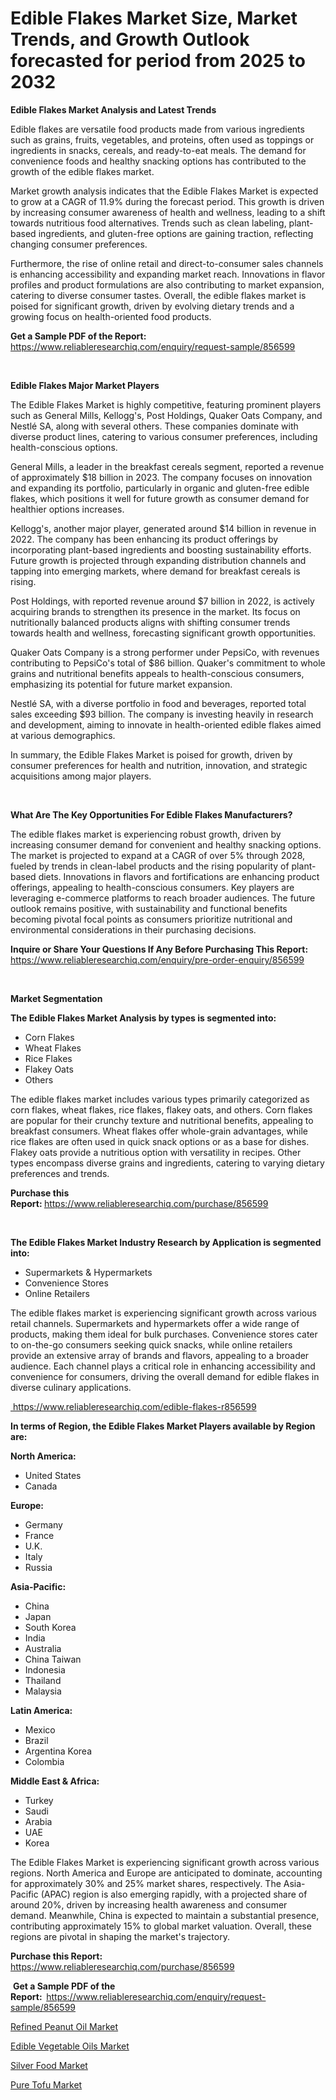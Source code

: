 <p><h1>Edible Flakes Market Size, Market Trends, and Growth Outlook forecasted for period from 2025 to 2032</h1></p><p><strong>Edible Flakes Market Analysis and Latest Trends</strong></p>
<p><p>Edible flakes are versatile food products made from various ingredients such as grains, fruits, vegetables, and proteins, often used as toppings or ingredients in snacks, cereals, and ready-to-eat meals. The demand for convenience foods and healthy snacking options has contributed to the growth of the edible flakes market. </p><p>Market growth analysis indicates that the Edible Flakes Market is expected to grow at a CAGR of 11.9% during the forecast period. This growth is driven by increasing consumer awareness of health and wellness, leading to a shift towards nutritious food alternatives. Trends such as clean labeling, plant-based ingredients, and gluten-free options are gaining traction, reflecting changing consumer preferences. </p><p>Furthermore, the rise of online retail and direct-to-consumer sales channels is enhancing accessibility and expanding market reach. Innovations in flavor profiles and product formulations are also contributing to market expansion, catering to diverse consumer tastes. Overall, the edible flakes market is poised for significant growth, driven by evolving dietary trends and a growing focus on health-oriented food products.</p></p>
<p><strong>Get a Sample PDF of the Report:&nbsp;</strong> <a href="https://www.reliableresearchiq.com/enquiry/request-sample/856599?utm_campaign=1159&utm_medium=2&utm_source=Github&utm_content=ia&utm_term=14022025&utm_id=edible-flakes">https://www.reliableresearchiq.com/enquiry/request-sample/856599</a></p>
<p>&nbsp;</p>
<p><strong>Edible Flakes Major Market Players</strong></p>
<p><p>The Edible Flakes Market is highly competitive, featuring prominent players such as General Mills, Kellogg's, Post Holdings, Quaker Oats Company, and Nestlé SA, along with several others. These companies dominate with diverse product lines, catering to various consumer preferences, including health-conscious options.</p><p>General Mills, a leader in the breakfast cereals segment, reported a revenue of approximately $18 billion in 2023. The company focuses on innovation and expanding its portfolio, particularly in organic and gluten-free edible flakes, which positions it well for future growth as consumer demand for healthier options increases.</p><p>Kellogg's, another major player, generated around $14 billion in revenue in 2022. The company has been enhancing its product offerings by incorporating plant-based ingredients and boosting sustainability efforts. Future growth is projected through expanding distribution channels and tapping into emerging markets, where demand for breakfast cereals is rising.</p><p>Post Holdings, with reported revenue around $7 billion in 2022, is actively acquiring brands to strengthen its presence in the market. Its focus on nutritionally balanced products aligns with shifting consumer trends towards health and wellness, forecasting significant growth opportunities.</p><p>Quaker Oats Company is a strong performer under PepsiCo, with revenues contributing to PepsiCo's total of $86 billion. Quaker's commitment to whole grains and nutritional benefits appeals to health-conscious consumers, emphasizing its potential for future market expansion.</p><p>Nestlé SA, with a diverse portfolio in food and beverages, reported total sales exceeding $93 billion. The company is investing heavily in research and development, aiming to innovate in health-oriented edible flakes aimed at various demographics.</p><p>In summary, the Edible Flakes Market is poised for growth, driven by consumer preferences for health and nutrition, innovation, and strategic acquisitions among major players.</p></p>
<p>&nbsp;</p>
<p><strong>What Are The Key Opportunities For Edible Flakes Manufacturers?</strong></p>
<p><p>The edible flakes market is experiencing robust growth, driven by increasing consumer demand for convenient and healthy snacking options. The market is projected to expand at a CAGR of over 5% through 2028, fueled by trends in clean-label products and the rising popularity of plant-based diets. Innovations in flavors and fortifications are enhancing product offerings, appealing to health-conscious consumers. Key players are leveraging e-commerce platforms to reach broader audiences. The future outlook remains positive, with sustainability and functional benefits becoming pivotal focal points as consumers prioritize nutritional and environmental considerations in their purchasing decisions.</p></p>
<p><strong>Inquire or Share Your Questions If Any Before Purchasing This Report:</strong> <a href="https://www.reliableresearchiq.com/enquiry/pre-order-enquiry/856599?utm_campaign=1159&utm_medium=2&utm_source=Github&utm_content=ia&utm_term=14022025&utm_id=edible-flakes">https://www.reliableresearchiq.com/enquiry/pre-order-enquiry/856599</a></p>
<p>&nbsp;</p>
<p><strong>Market Segmentation</strong></p>
<p><strong>The Edible Flakes Market Analysis by types is segmented into:</strong></p>
<p><ul><li>Corn Flakes</li><li>Wheat Flakes</li><li>Rice Flakes</li><li>Flakey Oats</li><li>Others</li></ul></p>
<p><p>The edible flakes market includes various types primarily categorized as corn flakes, wheat flakes, rice flakes, flakey oats, and others. Corn flakes are popular for their crunchy texture and nutritional benefits, appealing to breakfast consumers. Wheat flakes offer whole-grain advantages, while rice flakes are often used in quick snack options or as a base for dishes. Flakey oats provide a nutritious option with versatility in recipes. Other types encompass diverse grains and ingredients, catering to varying dietary preferences and trends.</p></p>
<p><strong>Purchase this Report:&nbsp;</strong><a href="https://www.reliableresearchiq.com/purchase/856599?utm_campaign=1159&utm_medium=2&utm_source=Github&utm_content=ia&utm_term=14022025&utm_id=edible-flakes">https://www.reliableresearchiq.com/purchase/856599</a></p>
<p>&nbsp;</p>
<p><strong>The Edible Flakes Market Industry Research by Application is segmented into:</strong></p>
<p><ul><li>Supermarkets & Hypermarkets</li><li>Convenience Stores</li><li>Online Retailers</li></ul></p>
<p><p>The edible flakes market is experiencing significant growth across various retail channels. Supermarkets and hypermarkets offer a wide range of products, making them ideal for bulk purchases. Convenience stores cater to on-the-go consumers seeking quick snacks, while online retailers provide an extensive array of brands and flavors, appealing to a broader audience. Each channel plays a critical role in enhancing accessibility and convenience for consumers, driving the overall demand for edible flakes in diverse culinary applications.</p></p>
<p><a href="https://www.reliableresearchiq.com/edible-flakes-r856599?utm_campaign=1159&utm_medium=2&utm_source=Github&utm_content=ia&utm_term=14022025&utm_id=edible-flakes">&nbsp;https://www.reliableresearchiq.com/edible-flakes-r856599</a></p>
<p><strong>In terms of Region, the Edible Flakes Market Players available by Region are:</strong></p>
<p>
    <p> <strong> North America: </strong>
        <ul>
            <li>United States</li>
            <li>Canada</li>
        </ul>
        </p> 
    <p> <strong> Europe: </strong>
        <ul>
            <li>Germany</li>
            <li>France</li>
            <li>U.K.</li>
            <li>Italy</li>
            <li>Russia</li>
        </ul>
        </p> 
    <p> <strong> Asia-Pacific: </strong>
        <ul>
            <li>China</li>
            <li>Japan</li>
            <li>South Korea</li>
            <li>India</li>
            <li>Australia</li>
            <li>China Taiwan</li>
            <li>Indonesia</li>
            <li>Thailand</li>
            <li>Malaysia</li>
        </ul>
        </p> 
    <p> <strong> Latin America: </strong>
        <ul>
            <li>Mexico</li>
            <li>Brazil</li>
            <li>Argentina Korea</li>
            <li>Colombia</li>
        </ul>
        </p> 
    <p> <strong> Middle East & Africa: </strong>
        <ul>
            <li>Turkey</li>
            <li>Saudi</li>
            <li>Arabia</li>
            <li>UAE</li>
            <li>Korea</li>
        </ul>
    </p>
    </p>
<p><p>The Edible Flakes Market is experiencing significant growth across various regions. North America and Europe are anticipated to dominate, accounting for approximately 30% and 25% market shares, respectively. The Asia-Pacific (APAC) region is also emerging rapidly, with a projected share of around 20%, driven by increasing health awareness and consumer demand. Meanwhile, China is expected to maintain a substantial presence, contributing approximately 15% to global market valuation. Overall, these regions are pivotal in shaping the market's trajectory.</p></p>
<p><strong>Purchase this Report: </strong><a href="https://www.reliableresearchiq.com/purchase/856599?utm_campaign=1159&utm_medium=2&utm_source=Github&utm_content=ia&utm_term=14022025&utm_id=edible-flakes">https://www.reliableresearchiq.com/purchase/856599</a></p>
<p>&nbsp;<strong>Get a Sample PDF of the Report:&nbsp;&nbsp;</strong><a href="https://www.reliableresearchiq.com/enquiry/request-sample/856599?utm_campaign=1159&utm_medium=2&utm_source=Github&utm_content=ia&utm_term=14022025&utm_id=edible-flakes">https://www.reliableresearchiq.com/enquiry/request-sample/856599</a></p>
<p><strong></strong></p>
<p><p><a href="https://github.com/rrosasdaunas/Market-Research-Report-List-1/blob/main/refined-peanut-oil-market.md?utm_campaign=1159&utm_medium=2&utm_source=Github&utm_content=ia&utm_term=14022025&utm_id=edible-flakes">Refined Peanut Oil Market</a></p><p><a href="https://github.com/ansanokajabi/Market-Research-Report-List-1/blob/main/edible-vegetable-oils-market.md?utm_campaign=1159&utm_medium=2&utm_source=Github&utm_content=ia&utm_term=14022025&utm_id=edible-flakes">Edible Vegetable Oils Market</a></p><p><a href="https://github.com/zoccohaniech/Market-Research-Report-List-1/blob/main/silver-food-market.md?utm_campaign=1159&utm_medium=2&utm_source=Github&utm_content=ia&utm_term=14022025&utm_id=edible-flakes">Silver Food Market</a></p><p><a href="https://github.com/ancsyanagha/Market-Research-Report-List-1/blob/main/pure-tofu-market.md?utm_campaign=1159&utm_medium=2&utm_source=Github&utm_content=ia&utm_term=14022025&utm_id=edible-flakes">Pure Tofu Market</a></p></p>